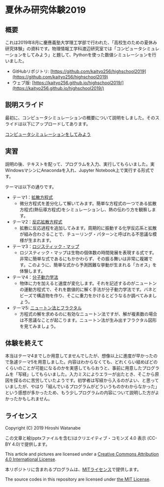 # 夏休み研究体験2019

## 概要

これは2019年8月に慶應義塾大学理工学部で行われた、「高校生のための夏休み研究体験」の資料です。物理情報工学科渡辺研究室では「コンピュータシミュレーションをしてみよう」と題して、Pythonを使った数値シミュレーションを行いました。

* GitHubリポジトリ: [https://github.com/kaityo256/highschool2019](https://github.com/kaityo256/highschool2019)
* ウェブ版: [https://kaityo256.github.io/highschool2019/](https://kaityo256.github.io/highschool2019/)

## 説明スライド

最初に、コンピュータシミュレーションの概要について説明をしました。そのスライドは以下にアップロードしてあります。

[コンピュータシミュレーションをしてみよう](https://speakerdeck.com/kaityo256/simulation-for-high-school-students)

## 実習

説明の後、テキストを配って、プログラムを入力、実行してもらいました。実WindowsマシンにAnacondaを入れ、Jupyter Notebook上で実行する形式です。

テーマは以下の通りです。

* テーマ1：[拡散方程式](diffusion/README.md)
  * 微分方程式を差分化して解いてみます。簡単な方程式の一つである拡散方程式(熱伝導方程式)をシミュレーションし、熱の伝わり方を観察します。
* テーマ2：[反応拡散方程式](gs/README.md)
  * 拡散に反応過程を追加してみます。周期的に振動する化学反応系と拡散が組み合わさることで、チューリング・パターンと呼ばれる不思議な模様が生まれます。
* テーマ3：[ロジスティック・マップ](logistic/README.md)
  * ロジスティック・マップは生物の個体数の時間発展を表現する式です。非常に簡単な式であるにもかかわらず、その振る舞いは非常に複雑です。このように、簡単な式から予測困難な挙動が生まれる「カオス」を体験します。
* テーマ4：[分子動力学法](md/README.md)
  * 物体に力を加えると速度が変化します。それを記述するのがニュートンの運動方程式で、それを数値的に解く手法が分子動力学法です。バネとビーズで構造物を作り、そこに重力をかけるとどうなるか調べてみましょう。
* テーマ5: [ニュートン法とフラクタル](newton/README.md)
  * 方程式の解を求めるのに有効なニュートン法ですが、解が複素数の場合は不思議なことが起こります。ニュートン法が生み出すフラクタル図形を見てみましょう。

## 体験を終えて

本当はテーマ4までしか用意してませんでしたが、想像以上に進度が早かったので急遽テーマ5を用意しました。内容はわからなくても、どれくらい組めばどのくらいのことが可能になるのかを実感してもらおうと、事前に用意したプログラムを「写経」してもらいました。入力ミスによりエラーが出たとき、そこから原因を探るのに苦労していたようです。初学者は写経から入るのがよい、と思っていましたが、やはり「組んでいるプログラムがどういうものかわからなかった」という感想が多かったため、もう少しプログラムの内容について説明した方がよかったかもしれません。

## ライセンス

Copyright (C) 2019 Hiroshi Watanabe

この文章と絵(pptxファイルを含む)はクリエイティブ・コモンズ 4.0 表示 (CC-BY 4.0)で提供します。

This article and pictures are licensed under a [Creative Commons Attribution 4.0 International License](https://creativecommons.org/licenses/by/4.0/).

本リポジトリに含まれるプログラムは、[MITライセンス](https://opensource.org/licenses/MIT)で提供します。

The source codes in this repository are licensed under [the MIT License](https://opensource.org/licenses/MIT).
